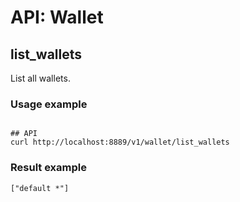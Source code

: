 # API: Wallet

## list_wallets
List all wallets.

### Usage example

```shell

## API
curl http://localhost:8889/v1/wallet/list_wallets

```

### Result example

```
["default *"]
```